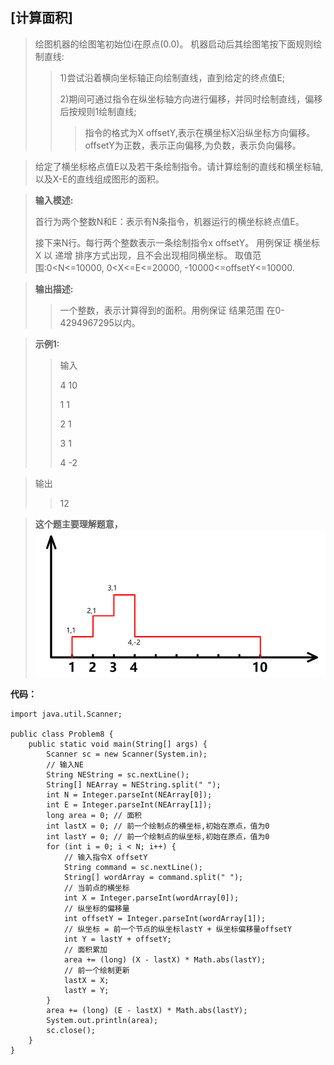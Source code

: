 ## [计算面积]

> 绘图机器的绘图笔初始位i在原点(0.0)。 机器启动后其绘图笔按下面规则绘制直线:
> 
>> 1)尝试沿着横向坐标轴正向绘制直线，直到给定的终点值E;
>> 
>> 2)期间可通过指令在纵坐标轴方向进行偏移，并同时绘制直线，偏移后按规则1绘制直线;
>>> 指令的格式为X offsetY,表示在横坐标X沿纵坐标方向偏移。 offsetY为正数，表示正向偏移,为负数，表示负向偏移。

> 给定了横坐标格点值E以及若干条绘制指令。请计算绘制的直线和横坐标轴,以及X-E的直线组成图形的面积。

> **输入模述:**
>
> 首行为两个整数N和E：表示有N条指令，机器运行的横坐标終点值E。
>
> 接下来N行。每行两个整数表示一条绘制指令x offsetY。
> 用例保证 横坐标X 以 递增 排序方式出现，且不会出现相同横坐标。
> 取值范围:0<N<=10000, 0<X<=E<=20000, -10000<=offsetY<=10000.

> **输出描述:**
>
>> 一个整数，表示计算得到的面积。用例保证 结果范围 在0-4294967295以内。

> **示例1:**
> 
>> 输入
>> 
>> 4 10
>>
>> 1 1
>>
>> 2 1
>>
>> 3 1
>>
>> 4 -2

> 输出
>>
>> 12

> **这个题主要理解题意，**
![computeLogic.png](img/computeLogic.png)

**代码：**
```
import java.util.Scanner;

public class Problem8 {
    public static void main(String[] args) {
        Scanner sc = new Scanner(System.in);
        // 输入NE
        String NEString = sc.nextLine();
        String[] NEArray = NEString.split(" ");
        int N = Integer.parseInt(NEArray[0]);
        int E = Integer.parseInt(NEArray[1]);
        long area = 0; // 面积
        int lastX = 0; // 前一个绘制点的横坐标,初始在原点，值为0
        int lastY = 0; // 前一个绘制点的纵坐标,初始在原点，值为0
        for (int i = 0; i < N; i++) {
            // 输入指令X offsetY
            String command = sc.nextLine();
            String[] wordArray = command.split(" ");
            // 当前点的横坐标
            int X = Integer.parseInt(wordArray[0]);
            // 纵坐标的偏移量
            int offsetY = Integer.parseInt(wordArray[1]);
            // 纵坐标 = 前一个节点的纵坐标lastY + 纵坐标偏移量offsetY
            int Y = lastY + offsetY;
            // 面积累加
            area += (long) (X - lastX) * Math.abs(lastY);
            // 前一个绘制更新
            lastX = X;
            lastY = Y;
        }
        area += (long) (E - lastX) * Math.abs(lastY);
        System.out.println(area);
        sc.close();
    }
}
```


 